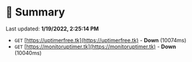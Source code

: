 # 📖 Summary
Last updated: **1/19/2022, 2:25:14 PM**

- `GET` [https://uptimerfree.tk](https://uptimerfree.tk) - **Down** (10074ms)
- `GET` [https://monitoruptimer.tk](https://monitoruptimer.tk) - **Down** (10040ms)
